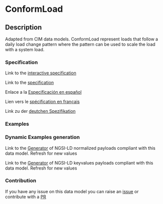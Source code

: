 # ConformLoad

## Description 

Adapted from CIM data models. ConformLoad represent loads that follow a daily load change pattern where the pattern can be used to scale the load with a system load.
### Specification

Link to the [interactive specification](https://swagger.lab.fiware.org/?url=https://github.com/smart-data-models/dataModel.EnergyCIM/blob/master/ConformLoad/swagger.yaml)

Link to the [specification](https://github.com/smart-data-models/dataModel.EnergyCIM/blob/master/ConformLoad/doc/spec.md)

Enlace a la [Especificación en español](https://github.com/smart-data-models/dataModel.EnergyCIM/blob/master/ConformLoad/doc/spec_ES.md)

Lien vers le [spécification en français](https://github.com/smart-data-models/dataModel.EnergyCIM/blob/master/ConformLoad/doc/spec_FR.md)

Link zu der [deutchen Spezifikation](https://github.com/smart-data-models/dataModel.EnergyCIM/blob/master/ConformLoad/doc/spec_DE.md)
### Examples
### Dynamic Examples generation

Link to the [Generator](https://smartdatamodels.org/extra/ngsi-ld_generator_v0.92.php?schemaUrl=https://raw.githubusercontent.com/smart-data-models/dataModel.EnergyCIM/master/ConformLoad/schema.json&email=info@smartdatamodels.org) of NGSI-LD normalized payloads compliant with this data model. Refresh for new values

Link to the [Generator](https://smartdatamodels.org/extra/ngsi-ld_generator_keyvalues_v0.92.php?schemaUrl=https://raw.githubusercontent.com/smart-data-models/dataModel.EnergyCIM/master/ConformLoad/schema.json&email=info@smartdatamodels.org) of NGSI-LD keyvalues payloads compliant with this data model. Refresh for new values
### Contribution

 If you have any issue on this data model you can raise an [issue](https://github.com/smart-data-models/dataModel.EnergyCIM/issues)  or contribute with a [PR](https://github.com/smart-data-models/dataModel.EnergyCIM/pulls)